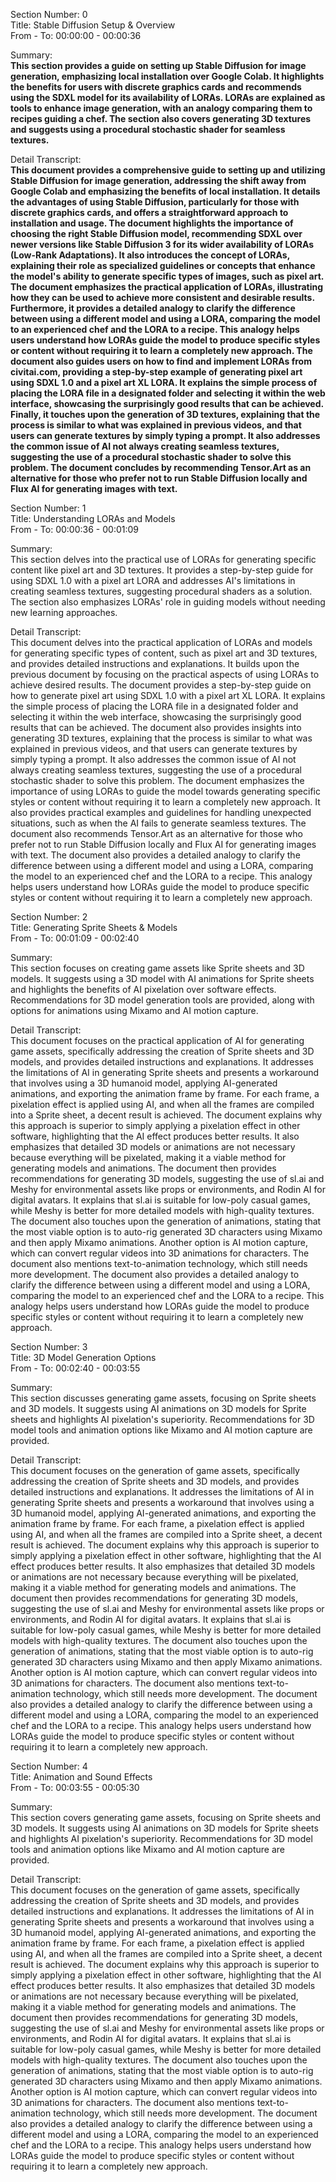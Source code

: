 Section Number: 0  
Title: Stable Diffusion Setup & Overview  
From - To: 00:00:00 - 00:00:36  

Summary:  
**This section provides a guide on setting up Stable Diffusion for image generation, emphasizing local installation over Google Colab. It highlights the benefits for users with discrete graphics cards and recommends using the SDXL model for its availability of LORAs. LORAs are explained as tools to enhance image generation, with an analogy comparing them to recipes guiding a chef. The section also covers generating 3D textures and suggests using a procedural stochastic shader for seamless textures.**

Detail Transcript:  
**This document provides a comprehensive guide to setting up and utilizing Stable Diffusion for image generation, addressing the shift away from Google Colab and emphasizing the benefits of local installation. It details the advantages of using Stable Diffusion, particularly for those with discrete graphics cards, and offers a straightforward approach to installation and usage. The document highlights the importance of choosing the right Stable Diffusion model, recommending SDXL over newer versions like Stable Diffusion 3 for its wider availability of LORAs (Low-Rank Adaptations). It also introduces the concept of LORAs, explaining their role as specialized guidelines or concepts that enhance the model's ability to generate specific types of images, such as pixel art. The document emphasizes the practical application of LORAs, illustrating how they can be used to achieve more consistent and desirable results. Furthermore, it provides a detailed analogy to clarify the difference between using a different model and using a LORA, comparing the model to an experienced chef and the LORA to a recipe. This analogy helps users understand how LORAs guide the model to produce specific styles or content without requiring it to learn a completely new approach. The document also guides users on how to find and implement LORAs from civitai.com, providing a step-by-step example of generating pixel art using SDXL 1.0 and a pixel art XL LORA. It explains the simple process of placing the LORA file in a designated folder and selecting it within the web interface, showcasing the surprisingly good results that can be achieved. Finally, it touches upon the generation of 3D textures, explaining that the process is similar to what was explained in previous videos, and that users can generate textures by simply typing a prompt. It also addresses the common issue of AI not always creating seamless textures, suggesting the use of a procedural stochastic shader to solve this problem. The document concludes by recommending Tensor.Art as an alternative for those who prefer not to run Stable Diffusion locally and Flux AI for generating images with text.**

Section Number: 1  
Title: Understanding LORAs and Models  
From - To: 00:00:36 - 00:01:09  

Summary:  
This section delves into the practical use of LORAs for generating specific content like pixel art and 3D textures. It provides a step-by-step guide for using SDXL 1.0 with a pixel art LORA and addresses AI's limitations in creating seamless textures, suggesting procedural shaders as a solution. The section also emphasizes LORAs' role in guiding models without needing new learning approaches.

Detail Transcript:  
This document delves into the practical application of LORAs and models for generating specific types of content, such as pixel art and 3D textures, and provides detailed instructions and explanations. It builds upon the previous document by focusing on the practical aspects of using LORAs to achieve desired results. The document provides a step-by-step guide on how to generate pixel art using SDXL 1.0 with a pixel art XL LORA. It explains the simple process of placing the LORA file in a designated folder and selecting it within the web interface, showcasing the surprisingly good results that can be achieved. The document also provides insights into generating 3D textures, explaining that the process is similar to what was explained in previous videos, and that users can generate textures by simply typing a prompt. It also addresses the common issue of AI not always creating seamless textures, suggesting the use of a procedural stochastic shader to solve this problem. The document emphasizes the importance of using LORAs to guide the model towards generating specific styles or content without requiring it to learn a completely new approach. It also provides practical examples and guidelines for handling unexpected situations, such as when the AI fails to generate seamless textures. The document also recommends Tensor.Art as an alternative for those who prefer not to run Stable Diffusion locally and Flux AI for generating images with text. The document also provides a detailed analogy to clarify the difference between using a different model and using a LORA, comparing the model to an experienced chef and the LORA to a recipe. This analogy helps users understand how LORAs guide the model to produce specific styles or content without requiring it to learn a completely new approach.

Section Number: 2  
Title: Generating Sprite Sheets & Models  
From - To: 00:01:09 - 00:02:40  

Summary:  
This section focuses on creating game assets like Sprite sheets and 3D models. It suggests using a 3D model with AI animations for Sprite sheets and highlights the benefits of AI pixelation over software effects. Recommendations for 3D model generation tools are provided, along with options for animations using Mixamo and AI motion capture.

Detail Transcript:  
This document focuses on the practical application of AI for generating game assets, specifically addressing the creation of Sprite sheets and 3D models, and provides detailed instructions and explanations. It addresses the limitations of AI in generating Sprite sheets and presents a workaround that involves using a 3D humanoid model, applying AI-generated animations, and exporting the animation frame by frame. For each frame, a pixelation effect is applied using AI, and when all the frames are compiled into a Sprite sheet, a decent result is achieved. The document explains why this approach is superior to simply applying a pixelation effect in other software, highlighting that the AI effect produces better results. It also emphasizes that detailed 3D models or animations are not necessary because everything will be pixelated, making it a viable method for generating models and animations. The document then provides recommendations for generating 3D models, suggesting the use of sl.ai and Meshy for environmental assets like props or environments, and Rodin AI for digital avatars. It explains that sl.ai is suitable for low-poly casual games, while Meshy is better for more detailed models with high-quality textures. The document also touches upon the generation of animations, stating that the most viable option is to auto-rig generated 3D characters using Mixamo and then apply Mixamo animations. Another option is AI motion capture, which can convert regular videos into 3D animations for characters. The document also mentions text-to-animation technology, which still needs more development. The document also provides a detailed analogy to clarify the difference between using a different model and using a LORA, comparing the model to an experienced chef and the LORA to a recipe. This analogy helps users understand how LORAs guide the model to produce specific styles or content without requiring it to learn a completely new approach.

Section Number: 3  
Title: 3D Model Generation Options  
From - To: 00:02:40 - 00:03:55  

Summary:  
This section discusses generating game assets, focusing on Sprite sheets and 3D models. It suggests using AI animations on 3D models for Sprite sheets and highlights AI pixelation's superiority. Recommendations for 3D model tools and animation options like Mixamo and AI motion capture are provided.

Detail Transcript:  
This document focuses on the generation of game assets, specifically addressing the creation of Sprite sheets and 3D models, and provides detailed instructions and explanations. It addresses the limitations of AI in generating Sprite sheets and presents a workaround that involves using a 3D humanoid model, applying AI-generated animations, and exporting the animation frame by frame. For each frame, a pixelation effect is applied using AI, and when all the frames are compiled into a Sprite sheet, a decent result is achieved. The document explains why this approach is superior to simply applying a pixelation effect in other software, highlighting that the AI effect produces better results. It also emphasizes that detailed 3D models or animations are not necessary because everything will be pixelated, making it a viable method for generating models and animations. The document then provides recommendations for generating 3D models, suggesting the use of sl.ai and Meshy for environmental assets like props or environments, and Rodin AI for digital avatars. It explains that sl.ai is suitable for low-poly casual games, while Meshy is better for more detailed models with high-quality textures. The document also touches upon the generation of animations, stating that the most viable option is to auto-rig generated 3D characters using Mixamo and then apply Mixamo animations. Another option is AI motion capture, which can convert regular videos into 3D animations for characters. The document also mentions text-to-animation technology, which still needs more development. The document also provides a detailed analogy to clarify the difference between using a different model and using a LORA, comparing the model to an experienced chef and the LORA to a recipe. This analogy helps users understand how LORAs guide the model to produce specific styles or content without requiring it to learn a completely new approach.

Section Number: 4  
Title: Animation and Sound Effects  
From - To: 00:03:55 - 00:05:30  

Summary:  
This section covers generating game assets, focusing on Sprite sheets and 3D models. It suggests using AI animations on 3D models for Sprite sheets and highlights AI pixelation's superiority. Recommendations for 3D model tools and animation options like Mixamo and AI motion capture are provided.

Detail Transcript:  
This document focuses on the generation of game assets, specifically addressing the creation of Sprite sheets and 3D models, and provides detailed instructions and explanations. It addresses the limitations of AI in generating Sprite sheets and presents a workaround that involves using a 3D humanoid model, applying AI-generated animations, and exporting the animation frame by frame. For each frame, a pixelation effect is applied using AI, and when all the frames are compiled into a Sprite sheet, a decent result is achieved. The document explains why this approach is superior to simply applying a pixelation effect in other software, highlighting that the AI effect produces better results. It also emphasizes that detailed 3D models or animations are not necessary because everything will be pixelated, making it a viable method for generating models and animations. The document then provides recommendations for generating 3D models, suggesting the use of sl.ai and Meshy for environmental assets like props or environments, and Rodin AI for digital avatars. It explains that sl.ai is suitable for low-poly casual games, while Meshy is better for more detailed models with high-quality textures. The document also touches upon the generation of animations, stating that the most viable option is to auto-rig generated 3D characters using Mixamo and then apply Mixamo animations. Another option is AI motion capture, which can convert regular videos into 3D animations for characters. The document also mentions text-to-animation technology, which still needs more development. The document also provides a detailed analogy to clarify the difference between using a different model and using a LORA, comparing the model to an experienced chef and the LORA to a recipe. This analogy helps users understand how LORAs guide the model to produce specific styles or content without requiring it to learn a completely new approach.
